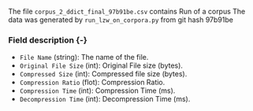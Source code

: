 The file `corpus_2_ddict_final_97b91be.csv` contains Run of a corpus
The data was generated by `run_lzw_on_corpora.py` from git hash 97b91be


### Field description {-}

  * `File Name` (string): The name of the file.
  * `Original File Size` (int): Original File size (bytes).
  * `Compressed Size` (int): Compressed file size (bytes).
  * `Compression Ratio` (flot): Compression Ratio.
  * `Compression Time` (int): Compression Time (ms).
  * `Decompression Time` (int): Decompression Time (ms).
